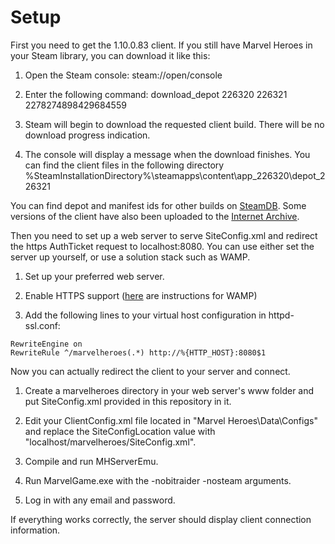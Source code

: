 # Setup

First you need to get the 1.10.0.83 client. If you still have Marvel Heroes in your Steam library, you can download it like this:

1. Open the Steam console: steam://open/console

2. Enter the following command: download_depot 226320 226321 2278274898429684559

3. Steam will begin to download the requested client build. There will be no download progress indication.

4. The console will display a message when the download finishes. You can find the client files in the following directory %SteamInstallationDirectory%\steamapps\content\app_226320\depot_226321

You can find depot and manifest ids for other builds on [SteamDB](https://steamdb.info/app/226320/depots/). Some versions of the client have also been uploaded to the [Internet Archive](https://archive.org/).

Then you need to set up a web server to serve SiteConfig.xml and redirect the https AuthTicket request to localhost:8080. You can use either set the server up yourself, or use a solution stack such as WAMP.

1. Set up your preferred web server.

2. Enable HTTPS support ([here](https://gist.github.com/danieldogeanu/081dc198a2d727afd6bf01174990ee8d) are instructions for WAMP)

3. Add the following lines to your virtual host configuration in httpd-ssl.conf:

```
RewriteEngine on
RewriteRule ^/marvelheroes(.*) http://%{HTTP_HOST}:8080$1
```

Now you can actually redirect the client to your server and connect.

1. Create a marvelheroes directory in your web server's www folder and put SiteConfig.xml provided in this repository in it.

2. Edit your ClientConfig.xml file located in "Marvel Heroes\Data\Configs" and replace the SiteConfigLocation value with "localhost/marvelheroes/SiteConfig.xml".

3. Compile and run MHServerEmu.

4. Run MarvelGame.exe with the -nobitraider -nosteam arguments.

5. Log in with any email and password.

If everything works correctly, the server should display client connection information.
